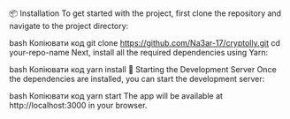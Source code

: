 📦 Installation
To get started with the project, first clone the repository and navigate to the project directory:

bash
Копіювати код
git clone https://github.com/Na3ar-17/cryptolly.git
cd your-repo-name
Next, install all the required dependencies using Yarn:

bash
Копіювати код
yarn install
🚀 Starting the Development Server
Once the dependencies are installed, you can start the development server:

bash
Копіювати код
yarn start
The app will be available at http://localhost:3000 in your browser.
